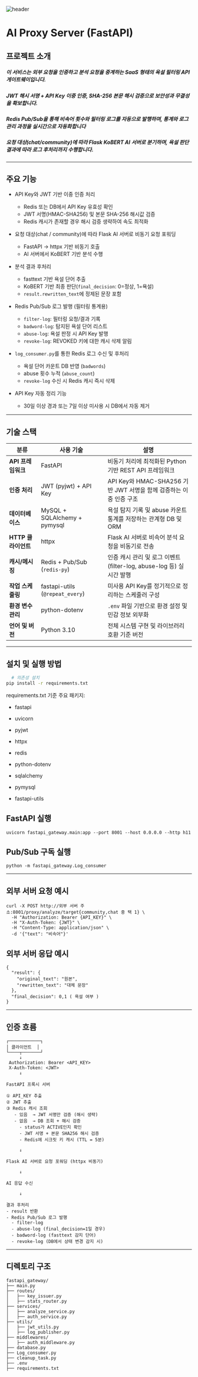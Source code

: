 ![header](https://capsule-render.vercel.app/api?type=waving&color=gradient&height=200&section=header&text=PROXY&fontSize75&animation=fadeIn&fontColor=FFF)


# AI Proxy Server (FastAPI)

##  프로젝트 소개


##### 이 서비스는 외부 요청을 인증하고 분석 요청을 중계하는 SaaS 형태의 욕설 필터링 API 게이트웨이입니다.
##### JWT 해시 서명 + API Key 이중 인증, SHA-256 본문 해시 검증으로 보안성과 무결성을 확보합니다.
##### Redis Pub/Sub을 통해 비속어 횟수와 필터링 로그를 자동으로 발행하며, 통계와 로그 관리 과정을 실시간으로 자동화합니다
##### 요청 대상(chat/community)에 따라 Flask KoBERT AI 서버로 분기하며, 욕설 판단 결과에 따라 로그 후처리까지 수행합니다. ####
---

## 주요 기능

- API Key와 JWT 기반 이중 인증 처리
    - Redis 또는 DB에서 API Key 유효성 확인
    - JWT 서명(HMAC-SHA256) 및 본문 SHA-256 해시값 검증
    - Redis 캐시가 존재할 경우 해시 검증 생략하여 속도 최적화


- 요청 대상(chat / community)에 따라 Flask AI 서버로 비동기 요청 포워딩
    - FastAPI → httpx 기반 비동기 호출
    - AI 서버에서 KoBERT 기반 분석 수행


- 분석 결과 후처리
    - fasttext 기반 욕설 단어 추출
    - KoBERT 기반 최종 판단(`final_decision`: 0=정상, 1=욕설)
    - `result.rewritten_text`에 정제된 문장 포함


- Redis Pub/Sub 로그 발행 (필터링 통계용)
    - `filter-log`: 필터링 요청/결과 기록
    - `badword-log`: 탐지된 욕설 단어 리스트
    - `abuse-log`: 욕설 판정 시 API Key 발행
    - `revoke-log`: REVOKED 키에 대한 캐시 삭제 알림


- `log_consumer.py`를 통한 Redis 로그 수신 및 후처리
    - 욕설 단어 카운트 DB 반영 (`badwords`)
    - abuse 횟수 누적 (`abuse_count`)
    - `revoke-log` 수신 시 Redis 캐시 즉시 삭제


- API Key 자동 정리 기능
    - 30일 이상 경과 또는 7일 이상 미사용 시 DB에서 자동 제거



---

## 기술 스택

| 분류             | 사용 기술                            | 설명 |
|------------------|----------------------------------------|------|
| **API 프레임워크** | FastAPI                              | 비동기 처리에 최적화된 Python 기반 REST API 프레임워크 |
| **인증 처리**      | JWT (pyjwt) + API Key                | API Key와 HMAC-SHA256 기반 JWT 서명을 함께 검증하는 이중 인증 구조 |
| **데이터베이스**   | MySQL + SQLAlchemy + pymysql        | 욕설 탐지 기록 및 abuse 카운트 통계를 저장하는 관계형 DB 및 ORM |
| **HTTP 클라이언트**| httpx                                | Flask AI 서버로 비속어 분석 요청을 비동기로 전송 |
| **캐시/메시징**    | Redis + Pub/Sub (`redis-py`)        | 인증 캐시 관리 및 로그 이벤트(filter-log, abuse-log 등) 실시간 발행 |
| **작업 스케줄링**  | fastapi-utils (`@repeat_every`)      | 미사용 API Key를 정기적으로 정리하는 스케줄러 구성 |
| **환경 변수 관리** | python-dotenv                        | `.env` 파일 기반으로 환경 설정 및 민감 정보 외부화 |
| **언어 및 버전**   | Python 3.10                          | 전체 시스템 구현 및 라이브러리 호환 기준 버전 |


---

##  설치 및 실행 방법

```bash
  # 의존성 설치
pip install -r requirements.txt
```
requirements.txt 기준 주요 패키지:

- fastapi

- uvicorn

- pyjwt

- httpx

- redis

- python-dotenv

- sqlalchemy

- pymysql

- fastapi-utils

## FastAPI 실행
```
uvicorn fastapi_gateway.main:app --port 8001 --host 0.0.0.0 --http h11
```

## Pub/Sub 구독 실행
```
python -m fastapi_gateway.Log_consumer
```
---

  ## 외부 서버 요청 예시
```
curl -X POST http://외부 서버 주소:8001/proxy/analyze/target{community,chat 중 택 1} \
  -H "Authorization: Bearer {API_KEY}" \
  -H "X-Auth-Token: {JWT}" \
  -H "Content-Type: application/json" \
  -d '{"text": "비속어"}'

```


## 외부 서버 응답 예시

```
{
  "result": {
    "original_text": "원본",
    "rewritten_text": "대체 문장"
  },
  "final_decision": 0,1 ( 욕설 여부 )
}

```
---

##  인증 흐름
```text
┌────────────┐
│ 클라이언트  │
└────┬───────┘
     ↓
 Authorization: Bearer <API_KEY>
 X-Auth-Token: <JWT>
     ↓
     
FastAPI 프록시 서버

① API_KEY 추출  
② JWT 추출  
③ Redis 캐시 조회  
   - 있음  → JWT 서명만 검증 (해시 생략)  
   - 없음  → DB 조회 + 해시 검증  
     - status가 ACTIVE인지 확인  
     - JWT 서명 + 본문 SHA256 해시 검증  
     - Redis에 시크릿 키 캐시 (TTL = 5분)

     ↓

Flask AI 서버로 요청 포워딩 (httpx 비동기)

     ↓

AI 응답 수신

     ↓

결과 후처리  
- result 반환
- Redis Pub/Sub 로그 발행
  - filter-log
  - abuse-log (final_decision=1일 경우)
  - badword-log (fasttext 감지 단어)
  - revoke-log (DB에서 상태 변경 감지 시)
```
---
##  디렉토리 구조

```text
fastapi_gateway/
├── main.py
├── routes/
│   ├── key_issuer.py
│   ├── stats_router.py
├── services/
│   ├── analyze_service.py
│   ├── auth_service.py
├── utils/
│   ├── jwt_utils.py
│   ├── log_publisher.py
├── middlewares/
│   ├── auth_middleware.py
├── database.py
├── Log_consumer.py
├── cleanup_task.py
├── .env
├── requirements.txt
